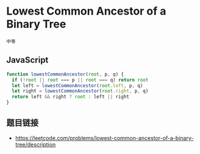 # Lowest Common Ancestor of a Binary Tree
`中等`

## JavaScript
```javascript
function lowestCommonAncestor(root, p, q) {
  if (!root || root === p || root === q) return root
  let left = lowestCommonAncestor(root.left, p, q)
  let right = lowestCommonAncestor(root.right, p, q)
  return left && right ? root : left || right
}
```


## 题目链接
* https://leetcode.com/problems/lowest-common-ancestor-of-a-binary-tree/description
